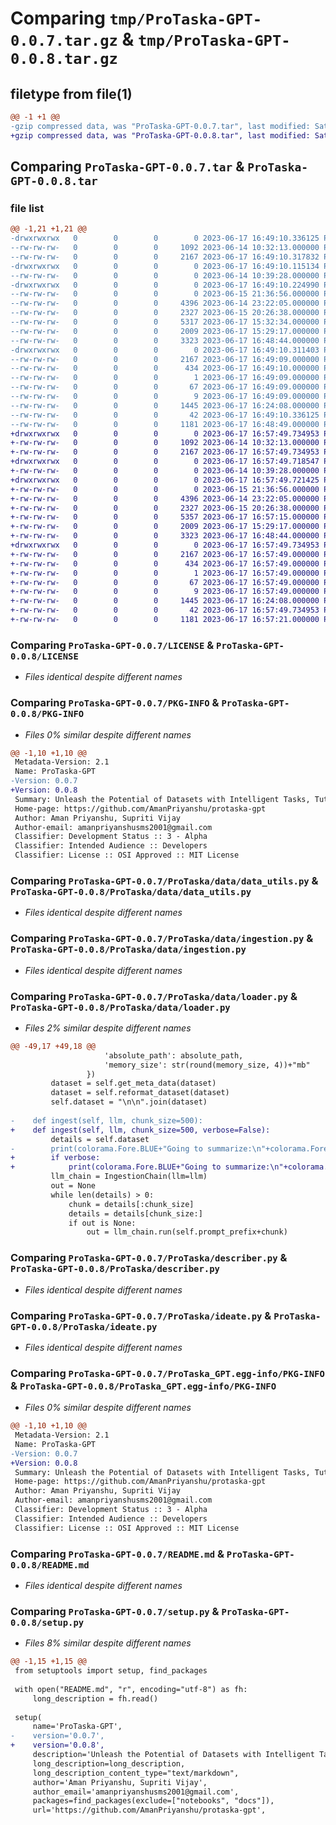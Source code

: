 # Comparing `tmp/ProTaska-GPT-0.0.7.tar.gz` & `tmp/ProTaska-GPT-0.0.8.tar.gz`

## filetype from file(1)

```diff
@@ -1 +1 @@
-gzip compressed data, was "ProTaska-GPT-0.0.7.tar", last modified: Sat Jun 17 16:49:10 2023, max compression
+gzip compressed data, was "ProTaska-GPT-0.0.8.tar", last modified: Sat Jun 17 16:57:49 2023, max compression
```

## Comparing `ProTaska-GPT-0.0.7.tar` & `ProTaska-GPT-0.0.8.tar`

### file list

```diff
@@ -1,21 +1,21 @@
-drwxrwxrwx   0        0        0        0 2023-06-17 16:49:10.336125 ProTaska-GPT-0.0.7/
--rw-rw-rw-   0        0        0     1092 2023-06-14 10:32:13.000000 ProTaska-GPT-0.0.7/LICENSE
--rw-rw-rw-   0        0        0     2167 2023-06-17 16:49:10.317832 ProTaska-GPT-0.0.7/PKG-INFO
-drwxrwxrwx   0        0        0        0 2023-06-17 16:49:10.115134 ProTaska-GPT-0.0.7/ProTaska/
--rw-rw-rw-   0        0        0        0 2023-06-14 10:39:28.000000 ProTaska-GPT-0.0.7/ProTaska/__init__.py
-drwxrwxrwx   0        0        0        0 2023-06-17 16:49:10.224990 ProTaska-GPT-0.0.7/ProTaska/data/
--rw-rw-rw-   0        0        0        0 2023-06-15 21:36:56.000000 ProTaska-GPT-0.0.7/ProTaska/data/__init__.py
--rw-rw-rw-   0        0        0     4396 2023-06-14 23:22:05.000000 ProTaska-GPT-0.0.7/ProTaska/data/data_utils.py
--rw-rw-rw-   0        0        0     2327 2023-06-15 20:26:38.000000 ProTaska-GPT-0.0.7/ProTaska/data/ingestion.py
--rw-rw-rw-   0        0        0     5317 2023-06-17 15:32:34.000000 ProTaska-GPT-0.0.7/ProTaska/data/loader.py
--rw-rw-rw-   0        0        0     2009 2023-06-17 15:29:17.000000 ProTaska-GPT-0.0.7/ProTaska/describer.py
--rw-rw-rw-   0        0        0     3323 2023-06-17 16:48:44.000000 ProTaska-GPT-0.0.7/ProTaska/ideate.py
-drwxrwxrwx   0        0        0        0 2023-06-17 16:49:10.311403 ProTaska-GPT-0.0.7/ProTaska_GPT.egg-info/
--rw-rw-rw-   0        0        0     2167 2023-06-17 16:49:09.000000 ProTaska-GPT-0.0.7/ProTaska_GPT.egg-info/PKG-INFO
--rw-rw-rw-   0        0        0      434 2023-06-17 16:49:10.000000 ProTaska-GPT-0.0.7/ProTaska_GPT.egg-info/SOURCES.txt
--rw-rw-rw-   0        0        0        1 2023-06-17 16:49:09.000000 ProTaska-GPT-0.0.7/ProTaska_GPT.egg-info/dependency_links.txt
--rw-rw-rw-   0        0        0       67 2023-06-17 16:49:09.000000 ProTaska-GPT-0.0.7/ProTaska_GPT.egg-info/requires.txt
--rw-rw-rw-   0        0        0        9 2023-06-17 16:49:09.000000 ProTaska-GPT-0.0.7/ProTaska_GPT.egg-info/top_level.txt
--rw-rw-rw-   0        0        0     1445 2023-06-17 16:24:08.000000 ProTaska-GPT-0.0.7/README.md
--rw-rw-rw-   0        0        0       42 2023-06-17 16:49:10.336125 ProTaska-GPT-0.0.7/setup.cfg
--rw-rw-rw-   0        0        0     1181 2023-06-17 16:48:49.000000 ProTaska-GPT-0.0.7/setup.py
+drwxrwxrwx   0        0        0        0 2023-06-17 16:57:49.734953 ProTaska-GPT-0.0.8/
+-rw-rw-rw-   0        0        0     1092 2023-06-14 10:32:13.000000 ProTaska-GPT-0.0.8/LICENSE
+-rw-rw-rw-   0        0        0     2167 2023-06-17 16:57:49.734953 ProTaska-GPT-0.0.8/PKG-INFO
+drwxrwxrwx   0        0        0        0 2023-06-17 16:57:49.718547 ProTaska-GPT-0.0.8/ProTaska/
+-rw-rw-rw-   0        0        0        0 2023-06-14 10:39:28.000000 ProTaska-GPT-0.0.8/ProTaska/__init__.py
+drwxrwxrwx   0        0        0        0 2023-06-17 16:57:49.721425 ProTaska-GPT-0.0.8/ProTaska/data/
+-rw-rw-rw-   0        0        0        0 2023-06-15 21:36:56.000000 ProTaska-GPT-0.0.8/ProTaska/data/__init__.py
+-rw-rw-rw-   0        0        0     4396 2023-06-14 23:22:05.000000 ProTaska-GPT-0.0.8/ProTaska/data/data_utils.py
+-rw-rw-rw-   0        0        0     2327 2023-06-15 20:26:38.000000 ProTaska-GPT-0.0.8/ProTaska/data/ingestion.py
+-rw-rw-rw-   0        0        0     5357 2023-06-17 16:57:15.000000 ProTaska-GPT-0.0.8/ProTaska/data/loader.py
+-rw-rw-rw-   0        0        0     2009 2023-06-17 15:29:17.000000 ProTaska-GPT-0.0.8/ProTaska/describer.py
+-rw-rw-rw-   0        0        0     3323 2023-06-17 16:48:44.000000 ProTaska-GPT-0.0.8/ProTaska/ideate.py
+drwxrwxrwx   0        0        0        0 2023-06-17 16:57:49.734953 ProTaska-GPT-0.0.8/ProTaska_GPT.egg-info/
+-rw-rw-rw-   0        0        0     2167 2023-06-17 16:57:49.000000 ProTaska-GPT-0.0.8/ProTaska_GPT.egg-info/PKG-INFO
+-rw-rw-rw-   0        0        0      434 2023-06-17 16:57:49.000000 ProTaska-GPT-0.0.8/ProTaska_GPT.egg-info/SOURCES.txt
+-rw-rw-rw-   0        0        0        1 2023-06-17 16:57:49.000000 ProTaska-GPT-0.0.8/ProTaska_GPT.egg-info/dependency_links.txt
+-rw-rw-rw-   0        0        0       67 2023-06-17 16:57:49.000000 ProTaska-GPT-0.0.8/ProTaska_GPT.egg-info/requires.txt
+-rw-rw-rw-   0        0        0        9 2023-06-17 16:57:49.000000 ProTaska-GPT-0.0.8/ProTaska_GPT.egg-info/top_level.txt
+-rw-rw-rw-   0        0        0     1445 2023-06-17 16:24:08.000000 ProTaska-GPT-0.0.8/README.md
+-rw-rw-rw-   0        0        0       42 2023-06-17 16:57:49.734953 ProTaska-GPT-0.0.8/setup.cfg
+-rw-rw-rw-   0        0        0     1181 2023-06-17 16:57:21.000000 ProTaska-GPT-0.0.8/setup.py
```

### Comparing `ProTaska-GPT-0.0.7/LICENSE` & `ProTaska-GPT-0.0.8/LICENSE`

 * *Files identical despite different names*

### Comparing `ProTaska-GPT-0.0.7/PKG-INFO` & `ProTaska-GPT-0.0.8/PKG-INFO`

 * *Files 0% similar despite different names*

```diff
@@ -1,10 +1,10 @@
 Metadata-Version: 2.1
 Name: ProTaska-GPT
-Version: 0.0.7
+Version: 0.0.8
 Summary: Unleash the Potential of Datasets with Intelligent Tasks, Tutorials, and Algorithm Recommendations.
 Home-page: https://github.com/AmanPriyanshu/protaska-gpt
 Author: Aman Priyanshu, Supriti Vijay
 Author-email: amanpriyanshusms2001@gmail.com
 Classifier: Development Status :: 3 - Alpha
 Classifier: Intended Audience :: Developers
 Classifier: License :: OSI Approved :: MIT License
```

### Comparing `ProTaska-GPT-0.0.7/ProTaska/data/data_utils.py` & `ProTaska-GPT-0.0.8/ProTaska/data/data_utils.py`

 * *Files identical despite different names*

### Comparing `ProTaska-GPT-0.0.7/ProTaska/data/ingestion.py` & `ProTaska-GPT-0.0.8/ProTaska/data/ingestion.py`

 * *Files identical despite different names*

### Comparing `ProTaska-GPT-0.0.7/ProTaska/data/loader.py` & `ProTaska-GPT-0.0.8/ProTaska/data/loader.py`

 * *Files 2% similar despite different names*

```diff
@@ -49,17 +49,18 @@
                     'absolute_path': absolute_path,
                     'memory_size': str(round(memory_size, 4))+"mb"
                 })
         dataset = self.get_meta_data(dataset)
         dataset = self.reformat_dataset(dataset)
         self.dataset = "\n\n".join(dataset)
 
-    def ingest(self, llm, chunk_size=500):
+    def ingest(self, llm, chunk_size=500, verbose=False):
         details = self.dataset
-        print(colorama.Fore.BLUE+"Going to summarize:\n"+colorama.Fore.RESET,colorama.Fore.GREEN+str(details)+colorama.Fore.RESET)
+        if verbose:
+            print(colorama.Fore.BLUE+"Going to summarize:\n"+colorama.Fore.RESET,colorama.Fore.GREEN+str(details)+colorama.Fore.RESET)
         llm_chain = IngestionChain(llm=llm)
         out = None
         while len(details) > 0:
             chunk = details[:chunk_size]
             details = details[chunk_size:]
             if out is None:
                 out = llm_chain.run(self.prompt_prefix+chunk)
```

### Comparing `ProTaska-GPT-0.0.7/ProTaska/describer.py` & `ProTaska-GPT-0.0.8/ProTaska/describer.py`

 * *Files identical despite different names*

### Comparing `ProTaska-GPT-0.0.7/ProTaska/ideate.py` & `ProTaska-GPT-0.0.8/ProTaska/ideate.py`

 * *Files identical despite different names*

### Comparing `ProTaska-GPT-0.0.7/ProTaska_GPT.egg-info/PKG-INFO` & `ProTaska-GPT-0.0.8/ProTaska_GPT.egg-info/PKG-INFO`

 * *Files 0% similar despite different names*

```diff
@@ -1,10 +1,10 @@
 Metadata-Version: 2.1
 Name: ProTaska-GPT
-Version: 0.0.7
+Version: 0.0.8
 Summary: Unleash the Potential of Datasets with Intelligent Tasks, Tutorials, and Algorithm Recommendations.
 Home-page: https://github.com/AmanPriyanshu/protaska-gpt
 Author: Aman Priyanshu, Supriti Vijay
 Author-email: amanpriyanshusms2001@gmail.com
 Classifier: Development Status :: 3 - Alpha
 Classifier: Intended Audience :: Developers
 Classifier: License :: OSI Approved :: MIT License
```

### Comparing `ProTaska-GPT-0.0.7/README.md` & `ProTaska-GPT-0.0.8/README.md`

 * *Files identical despite different names*

### Comparing `ProTaska-GPT-0.0.7/setup.py` & `ProTaska-GPT-0.0.8/setup.py`

 * *Files 8% similar despite different names*

```diff
@@ -1,15 +1,15 @@
 from setuptools import setup, find_packages
 
 with open("README.md", "r", encoding="utf-8") as fh:
     long_description = fh.read()
 
 setup(
     name='ProTaska-GPT',
-    version='0.0.7',
+    version='0.0.8',
     description='Unleash the Potential of Datasets with Intelligent Tasks, Tutorials, and Algorithm Recommendations.',
     long_description=long_description,
     long_description_content_type="text/markdown",
     author='Aman Priyanshu, Supriti Vijay',
     author_email='amanpriyanshusms2001@gmail.com',
     packages=find_packages(exclude=["notebooks", "docs"]),
     url='https://github.com/AmanPriyanshu/protaska-gpt',
```


